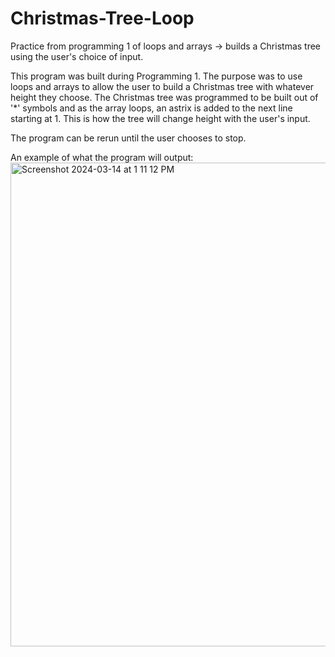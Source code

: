 # Christmas-Tree-Loop
Practice from programming 1 of loops and arrays -> builds a Christmas tree using the user's choice of input. 

This program was built during Programming 1. The purpose was to use loops and arrays to allow the user to build a Christmas tree with whatever height they choose. The Christmas tree was programmed to be built out of '*' symbols and as the array loops, an astrix is added to the next line starting at 1. This is how the tree will change height with the user's input.

The program can be rerun until the user chooses to stop.

An example of what the program will output:
<img width="774" alt="Screenshot 2024-03-14 at 1 11 12 PM" src="https://github.com/sprynxll/Christmas-Tree-Loop/assets/116781139/c37f3c3c-bab0-4ccf-b25a-b0f8d964ea12">
